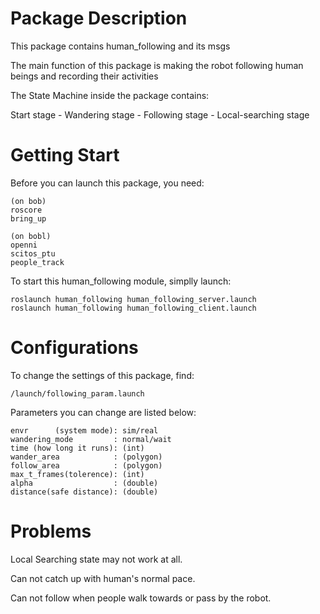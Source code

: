 Package Description
=====================
This package contains human_following and its msgs

The main function of this package is making the robot following human beings and recording their activities

The State Machine inside the package contains:

  Start stage - Wandering stage - Following stage - Local-searching stage
  
Getting Start
=========================
Before you can launch this package, you need:
    
    (on bob)
    roscore
    bring_up
    
    (on bobl)
    openni
    scitos_ptu
    people_track

To start this human_following module, simplly launch:
    
    roslaunch human_following human_following_server.launch
    roslaunch human_following human_following_client.launch
    
Configurations
==========================
To change the settings of this package, find:
    
    /launch/following_param.launch
    
Parameters you can change are listed below:

    envr      (system mode): sim/real
    wandering_mode         : normal/wait
    time (how long it runs): (int)
    wander_area            : (polygon)
    follow_area            : (polygon)
    max_t_frames(tolerence): (int)
    alpha                  : (double)
    distance(safe distance): (double)
    
    
Problems
============================

Local Searching state may not work at all.

Can not catch up with human's normal pace.

Can not follow when people walk towards or pass by the robot.
